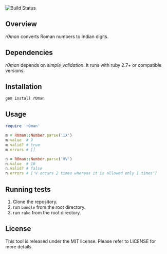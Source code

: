 ![Build Status](https://github.com/chiku/r0man/actions/workflows/build.yml/badge.svg)

Overview
--------

*r0man* converts Roman numbers to Indian digits.

Dependencies
------------

*r0man* depends on *simple_validation*. It runs with ruby 2.7+ or compatible versions.

Installation
------------

```script
gem install r0man
```

Usage
------

```ruby
require 'r0man'

m = R0man::Number.parse('IX')
m.value  # 9
m.valid? # true
m.errors # []

n = R0man::Number.parse('VV')
n.value  # 10
n.valid? # false
n.errors # ['V occurs 2 times whereas it is allowed only 1 times']
```

Running tests
-------------

1. Clone the repository.
2. run `bundle` from the root directory.
3. run `rake` from the root directory.

License
-------

This tool is released under the MIT license. Please refer to LICENSE for more details.
